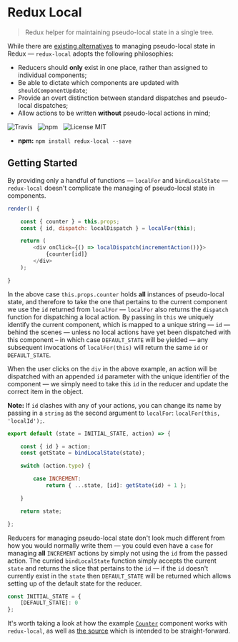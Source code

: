 # Redux Local

> Redux helper for maintaining pseudo-local state in a single tree.

While there are [existing alternatives](https://github.com/threepointone/redux-react-local) to managing pseudo-local state in Redux &mdash; `redux-local` adopts the following philosophies:

* Reducers should **only** exist in one place, rather than assigned to individual components;
* Be able to dictate which components are updated with `shouldComponentUpdate`;
* Provide an overt distinction between standard dispatches and pseudo-local dispatches;
* Allow actions to be written **without** pseudo-local actions in mind;

![Travis](http://img.shields.io/travis/Wildhoney/ReduxLocal.svg?style=flat-square)
&nbsp;
![npm](http://img.shields.io/npm/v/redux-local.svg?style=flat-square)
&nbsp;
![License MIT](http://img.shields.io/badge/license-mit-lightgrey.svg?style=flat-square)

* **npm:** `npm install redux-local --save`

## Getting Started

By providing only a handful of functions &mdash; `localFor` and `bindLocalState` &mdash; `redux-local` doesn't complicate the managing of pseudo-local state in components.

```javascript
render() {

    const { counter } = this.props;
    const { id, dispatch: localDispatch } = localFor(this);

    return (
        <div onClick={() => localDispatch(incrementAction())}>
            {counter[id]}
        </div>
    );

}
```

In the above case `this.props.counter` holds **all** instances of pseudo-local state, and therefore to take the one that pertains to the current component we use the `id` returned from `localFor` &mdash; `localFor` also returns the `dispatch` function for dispatching a local action. By passing in `this` we uniquely identify the current component, which is mapped to a unique string &mdash; `id` &mdash; behind the scenes &mdash; unless no local actions have yet been dispatched with this component &ndash; in which case `DEFAULT_STATE` will be yielded &mdash; any subsequent invocations of `localFor(this)` will return the same `id` or `DEFAULT_STATE`.

When the user clicks on the `div` in the above example, an action will be dispatched with an appended `id` parameter with the unique identifier of the component &mdash; we simply need to take this `id` in the reducer and update the correct item in the object.

**Note:** If `id` clashes with any of your actions, you can change its name by passing in a `string` as the second argument to `localFor`: `localFor(this, 'localId');`.

```javascript
export default (state = INITIAL_STATE, action) => {

    const { id } = action;
    const getState = bindLocalState(state);

    switch (action.type) {

        case INCREMENT:
            return { ...state, [id]: getState(id) + 1 };

    }

    return state;

};
```

Reducers for managing pseudo-local state don't look much different from how you would normally write them &mdash; you could even have a `case` for managing **all** `INCREMENT` actions by simply not using the `id` from the passed action. The curried `bindLocalState` function simply accepts the current `state` and returns the slice that pertains to the `id` &mdash; if the `id` doesn't currently exist in the `state` then `DEFAULT_STATE` will be returned which allows setting up of the default state for the reducer.

```javascript
const INITIAL_STATE = {
    [DEFAULT_STATE]: 0
};
```

It's worth taking a look at how the example [`Counter`](https://github.com/Wildhoney/ReduxLocal/blob/master/example/js/components/counter.js) component works with `redux-local`, as well as [the source](https://github.com/Wildhoney/ReduxLocal/blob/master/src/redux-local.js) which is intended to be straight-forward.
